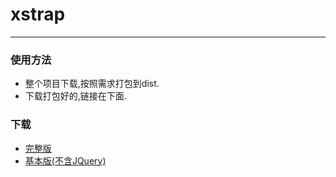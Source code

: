 # xstrap

___

### 使用方法

- 整个项目下载,按照需求打包到dist.
- 下载打包好的,链接在下面.


### 下载

- [完整版](../dist)
- [基本版(不含JQuery)](../dist)


